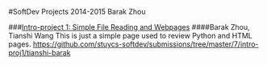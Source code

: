 #SoftDev Projects 2014-2015
Barak Zhou

###<u>Intro-project 1: Simple File Reading and Webpages</u>
####Barak Zhou, Tianshi Wang
This is just a simple page used to review Python and HTML pages.
https://github.com/stuycs-softdev/submissions/tree/master/7/intro-proj1/tianshi-barak



